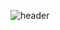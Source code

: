 
![header](https://capsule-render.vercel.app/api?type=wave&color=gradient&height=300&section=header&text=Seongjin%20Park&fontSize=90&animation=twinkling)
<!-- ![seongjinpark1](https://github-readme-stats.vercel.app/api?username=seongjinpark1&show_icons=true) -->

<!--
**seongjinpark1/seongjinpark1** is a ✨ _special_ ✨ repository because its `README.md` (this file) appears on your GitHub profile.

Here are some ideas to get you started:

- 🔭 I’m currently working on ...
- 🌱 I’m currently learning ...
- 👯 I’m looking to collaborate on ...
- 🤔 I’m looking for help with ...
- 💬 Ask me about ...
- 📫 How to reach me: ...
- 😄 Pronouns: ...
- ⚡ Fun fact: ...
-->
